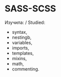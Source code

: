 # SASS-SCSS
<div> Изучила: / Studied: 
<ul> 
<li> syntax, </li> 
<li> nestingb, </li>
<li> variables, </li>
<li> imports, </li>
<li> templates, </li>
<li> mixins, </li>
<li> math, </li>
<li> commenting. </li>
</ul>
</div>
